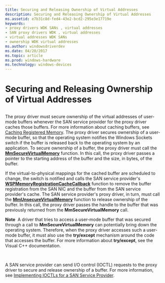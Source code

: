 ```yaml
---
title: Securing and Releasing Ownership of Virtual Addresses
description: Securing and Releasing Ownership of Virtual Addresses
ms.assetid: e7b31c8d-fed4-43e2-bcd2-295e3e17719e
keywords:
- proxy drivers WDK SANs , virtual addresses
- SAN proxy drivers WDK , virtual addresses
- virtual addresses WDK SANs
- ownership WDK virtual addresses
ms.author: windowsdriverdev
ms.date: 04/20/2017
ms.topic: article
ms.prod: windows-hardware
ms.technology: windows-devices
---
```


# Securing and Releasing Ownership of Virtual Addresses


## <a href="" id="ddk-securing-and-releasing-ownership-of-virtual-addresses-ng"></a>


The proxy driver must secure ownership of the virtual addresses of user-mode buffers whenever the SAN service provider for the proxy driver caches those buffers. For more information about caching buffers, see [Caching Registered Memory](caching-registered-memory.md). The proxy driver secures ownership of a user-mode buffer, so that the operating system notifies the Windows Sockets switch if the buffer is released back to the operating system by an application. To secure ownership of a buffer, the proxy driver must call the [**MmSecureVirtualMemory**](https://msdn.microsoft.com/library/windows/hardware/ff556374) function. In this call, the proxy driver passes a pointer to the starting address of the buffer and the size, in bytes, of the buffer.

If the virtual-to-physical mappings for the cached buffer are scheduled to change, the switch is notified and calls the SAN service provider's [**WSPMemoryRegistrationCacheCallback**](https://msdn.microsoft.com/library/windows/hardware/ff566299) function to remove the buffer registration from the SAN NIC and the buffer from the SAN service provider's cache. The SAN service provider's proxy driver, in turn, must call the [**MmUnsecureVirtualMemory**](https://msdn.microsoft.com/library/windows/hardware/ff556395) function to release ownership of the buffer. In this call, the proxy driver passes the handle to the buffer that was previously returned from the **MmSecureVirtualMemory** call.

**Note**  A driver that tries to access a user-mode buffer that was secured through a call to **MmSecureVirtualMemory** can potentially bring down the operating system. Therefore, when the proxy driver accesses such a user-mode buffer, it must also use the **try/except** mechanism around the code that accesses the buffer. For more information about **try/except**, see the Visual C++ documentation.

 

A SAN service provider can send I/O control (IOCTL) requests to the proxy driver to secure and release ownership of a buffer. For more information, see [Implementing IOCTLs for a SAN Service Provider](implementing-ioctls-for-a-san-service-provider.md).

 

 





